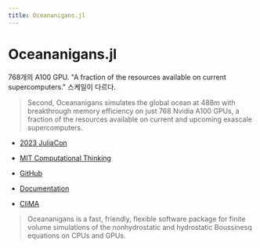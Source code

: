 ```yaml
---
title: Oceananigans.jl
---
```


# Oceananigans.jl

768개의 A100 GPU. "A fraction of the resources available on current supercomputers." 스케일이 다르다.

> Second, Oceananigans simulates the global ocean at 488m with breakthrough memory efficiency on just 768 Nvidia A100 GPUs, a fraction of the resources available on current and upcoming exascale supercomputers. 

- [2023 JuliaCon](https://www.youtube.com/watch?v=Nlq3J7PCB_Q&t=3s)
- [MIT Computational Thinking](https://www.youtube.com/watch?v=kSbCYaB2KhQ)

- [GitHub](https://github.com/CliMA/Oceananigans.jl)
- [Documentation](https://clima.github.io/OceananigansDocumentation/stable/)
- [CliMA](https://clima.caltech.edu)


> Oceananigans is a fast, friendly, flexible software package for finite volume simulations of the nonhydrostatic and hydrostatic Boussinesq equations on CPUs and GPUs.



